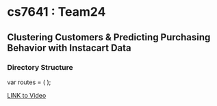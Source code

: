 # cs7641 : Team24
## Clustering Customers & Predicting Purchasing Behavior with Instacart Data

### Directory Structure
var routes = (
  <Route name="cs7641">
    <Route name="Archive">
      <Route name="Previous Reports"/>
    </Route>
    <Route name="EDA">
      <Route name="R file for EDA"/>
    </Route>
    <Route name="XGBoost">
      <Route name="R file for XGBoost model"/>
    </Route>
    <Route name="clustering">
      <Route name="R file for customter segmentation model"/>
    </Route>
    <Route name="logistic_regression">
      <Route name="R file for logistic regression model"/>
      <Route name="Python file for logistic model with feature engieering"/>
    </Route>
  </Route>
);


[LINK to Video](https://youtu.be/qpIzoOrf8SM)

